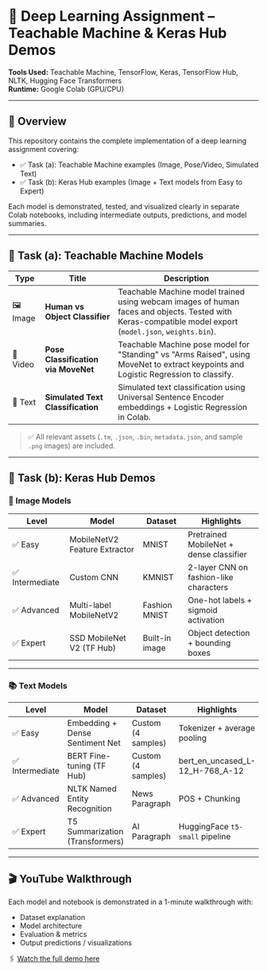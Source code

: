 # 🤖 Deep Learning Assignment – Teachable Machine & Keras Hub Demos

**Tools Used:** Teachable Machine, TensorFlow, Keras, TensorFlow Hub, NLTK, Hugging Face Transformers  
**Runtime:** Google Colab (GPU/CPU)

---

## 🧩 Overview

This repository contains the complete implementation of a deep learning assignment covering:

- ✅ Task (a): Teachable Machine examples (Image, Pose/Video, Simulated Text)
- ✅ Task (b): Keras Hub examples (Image + Text models from Easy to Expert)

Each model is demonstrated, tested, and visualized clearly in separate Colab notebooks, including intermediate outputs, predictions, and model summaries.

---

## 📁 Task (a): Teachable Machine Models

| Type     | Title                                 | Description |
|----------|---------------------------------------|-------------|
| 🖼️ Image   | **Human vs Object Classifier**        | Teachable Machine model trained using webcam images of human faces and objects. Tested with Keras-compatible model export (`model.json`, `weights.bin`). |
| 🎥 Video   | **Pose Classification via MoveNet**   | Teachable Machine pose model for "Standing" vs "Arms Raised", using MoveNet to extract keypoints and Logistic Regression to classify. |
| 📝 Text    | **Simulated Text Classification**     | Simulated text classification using Universal Sentence Encoder embeddings + Logistic Regression in Colab. |

> ✅ All relevant assets (`.tm`, `.json`, `.bin`, `metadata.json`, and sample `.png` images) are included.

---

## 📁 Task (b): Keras Hub Demos

### 🧠 Image Models

| Level        | Model                            | Dataset        | Highlights |
|--------------|----------------------------------|----------------|------------|
| ✅ Easy       | MobileNetV2 Feature Extractor    | MNIST          | Pretrained MobileNet + dense classifier |
| ✅ Intermediate | Custom CNN                     | KMNIST          | 2-layer CNN on fashion-like characters |
| ✅ Advanced   | Multi-label MobileNetV2          | Fashion MNIST  | One-hot labels + sigmoid activation |
| ✅ Expert     | SSD MobileNet V2 (TF Hub)        | Built-in image | Object detection + bounding boxes |

---

### 📚 Text Models

| Level        | Model                            | Dataset        | Highlights |
|--------------|----------------------------------|----------------|------------|
| ✅ Easy       | Embedding + Dense Sentiment Net | Custom (4 samples) | Tokenizer + average pooling |
| ✅ Intermediate | BERT Fine-tuning (TF Hub)     | Custom (4 samples) | bert_en_uncased_L-12_H-768_A-12 |
| ✅ Advanced   | NLTK Named Entity Recognition    | News Paragraph | POS + Chunking |
| ✅ Expert     | T5 Summarization (Transformers)  | AI Paragraph   | HuggingFace `t5-small` pipeline |

---

## 🎬 YouTube Walkthrough

Each model and notebook is demonstrated in a 1-minute walkthrough with:
- Dataset explanation
- Model architecture
- Evaluation & metrics
- Output predictions / visualizations

🖇️ [Watch the full demo here](https://www.youtube.com/watch?v=SxxhdlU-2a4)

